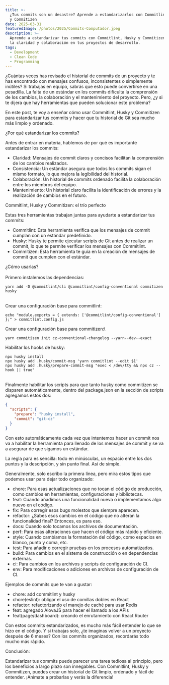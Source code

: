 ```yaml
---
title: >-
  ¿Tus commits son un desastre? Aprende a estandarizarlos con Commitlint, Husky
  y Commitizen
date: 2025-03-31
featuredImage: /photos/2025/Commits-Computador.jpeg
description: >-
  Aprende a estandarizar tus commits con Commitlint, Husky y Commitizen. Mejora
  la claridad y colaboración en tus proyectos de desarrollo.
tags:
  - Development
  - Clean Code
  - Programming
---
```


¿Cuántas veces has revisado el historial de commits de un proyecto y te has encontrado con mensajes confusos, inconsistentes o simplemente inútiles? Si trabajas en equipo, sabrás que esto puede convertirse en una pesadilla. La falta de un estándar en los commits dificulta la comprensión de los cambios, la colaboración y el mantenimiento del proyecto. Pero, ¿y si te dijera que hay herramientas que pueden solucionar este problema?

En este post, te voy a enseñar cómo usar Commitlint, Husky y Commitizen para estandarizar tus commits y hacer que tu historial de Git sea mucho más limpio y ordenado.

¿Por qué estandarizar los commits?

Antes de entrar en materia, hablemos de por qué es importante estandarizar los commits:

* Claridad: Mensajes de commit claros y concisos facilitan la comprensión de los cambios realizados.
* Consistencia: Un estándar asegura que todos los commits sigan el mismo formato, lo que mejora la legibilidad del historial.
* Colaboración: Un historial de commits ordenado facilita la colaboración entre los miembros del equipo.
* Mantenimiento: Un historial claro facilita la identificación de errores y la realización de cambios en el futuro.

Commitlint, Husky y Commitizen: el trío perfecto

Estas tres herramientas trabajan juntas para ayudarte a estandarizar tus commits:

* Commitlint: Esta herramienta verifica que los mensajes de commit cumplan con un estándar predefinido.
* Husky: Husky te permite ejecutar scripts de Git antes de realizar un commit, lo que te permite verificar los mensajes con Commitlint.
* Commitizen: Esta herramienta te guía en la creación de mensajes de commit que cumplen con el estándar.

¿Cómo usarlas?\
\
Primero instalemos las dependencias:

```shell
yarn add -D @commitlint/cli @commitlint/config-conventional commitizen husky
```

\
Crear una configuración base para commitlint:

```shell
echo "module.exports = { extends: ['@commitlint/config-conventional'] };" > commitlint.config.js
```

Crear una configuración base para commitizen:\


```shell
yarn commitizen init cz-conventional-changelog --yarn--dev--exact
```

Habilitar los hooks de husky:

```shell
npx husky install
npx husky add .husky/commit-msg 'yarn commitlint --edit $1'
npx husky add .husky/prepare-commit-msg "exec < /dev/tty && npx cz --hook || true"
```

\
Finalmente habilitar los scripts para que tanto husky como commitizen se disparen automáticamente, dentro del package.json en la sección de scripts agregamos estos dos:

```json
{
  "scripts": {
    "prepare": "husky install",
    "commit": "git-cz"
  }
}
```

Con esto automáticamente cada vez que intentemos hacer un commit nos va a habilitar la herramienta para llenado de los mensajes de commit y se va a asegurar de que sigamos un estándar.

La regla para es sencilla: todo en minúsculas, un espacio entre los dos puntos y la descripción, y sin punto final. Así de simple.

Generalmente, solo escribo la primera línea, pero mira estos tipos que podemos usar para dejar todo organizado:

* chore: Para esas actualizaciones que no tocan el código de producción, como cambios en herramientas, configuraciones y bibliotecas.
* feat: Cuando añadimos una funcionalidad nueva o implementamos algo nuevo en el código.
* fix: Para corregir esos bugs molestos que siempre aparecen.
* refactor: ¿Sabes esos cambios en el código que no alteran la funcionalidad final? Entonces, es para eso.
* docs: Cuando solo tocamos los archivos de documentación.
* perf: Para esas alteraciones que hacen el código más rápido y eficiente.
* style: Cuando cambiamos la formatación del código, como espacios en blanco, punto y coma, etc.
* test: Para añadir o corregir pruebas en los procesos automatizados.
* build: Para cambios en el sistema de construcción o en dependencias externas.
* ci: Para cambios en los archivos y scripts de configuración de CI.
* env: Para modificaciones o adiciones en archivos de configuración de CI.

Ejemplos de commits que te van a gustar:

* chore: add commitlint y husky
* chore(eslint): obligar el uso de comillas dobles en React
* refactor: refactorizando el manejo de caché para usar Redis
* feat: agregado AlovaJS para hacer el llamado a los APIs
* feat(page/dashboard): creando el enrutamiento con React Router

Con estos commits estandarizados, es mucho más fácil entender lo que se hizo en el código. Y si trabajas solo, ¿te imaginas volver a un proyecto después de 6 meses? Con los commits organizados, recordarás todo mucho más rápido.

Conclusión:

Estandarizar tus commits puede parecer una tarea tediosa al principio, pero los beneficios a largo plazo son innegables. Con Commitlint, Husky y Commitizen, puedes crear un historial de Git limpio, ordenado y fácil de entender. ¡Anímate a probarlas y verás la diferencia!
